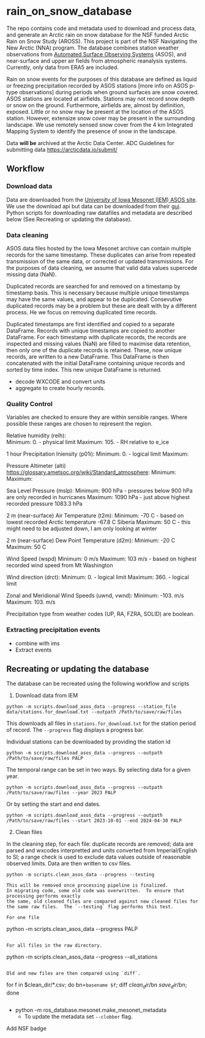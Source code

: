 # rain_on_snow_database

The repo contains code and metadata used to download and process data,
and generate an Arctic rain on snow database for the NSF funded Arctic
Rain on Snow Study (AROSS).  This project is part of the NSF
Navigating the New Arctic (NNA) program.  The database combines
station weather observations from [Automated Surface Observing
Systems](https://www.weather.gov/asos/) (ASOS), and near-surface and
upper air fields from atmospheric reanalysis systems.  Currently, only
data from ERA5 are included.

Rain on snow events for the purposes of this database are defined as
liquid or freezing precipitation recorded by ASOS stations [more info
on ASOS p-type observations] during periods when ground surfaces are
snow covered.  ASOS stations are located at airfields.  Stations may
not record snow depth or snow on the ground.  Furthermore, airfields
are, almost by definition, exposed.  Little or no snow may be present
at the location of the ASOS station.  However, extensize snow cover
may be present in the surrounding landscape.  We use remotely sensed
snow cover from the 4 km Integrated Mapping System to identify the
presence of snow in the landscape.

Data __will be__ archived at the Arctic Data Center.
ADC Guidelines for submitting data
https://arcticdata.io/submit/

## Workflow

### Download data

Data are downloaded from the [University of Iowa Mesonet (IEM) ASOS
site](https://mesonet.agron.iastate.edu/ASOS/).  We use the download
api but data can be downloaded from their
[gui](https://mesonet.agron.iastate.edu/request/download.phtml).
Python scripts for downloading raw datafiles and metadata are
described below (See Recreating or updating the database).


### Data cleaning

ASOS data files hosted by the Iowa Mesonet archive can contain
multiple records for the same timestamp.  These duplicates can arise
from repeated transmission of the same data, or corrected or updated
transmissions.  For the purposes of data cleaning, we assume that
valid data values supercede missing data (NaN).

Duplicated records are searched for and removed on a timestamp by
timestamp basis.  This is necessary because multiple unique timestamps
may have the same values, and appear to be duplicated.  Consevutive
duplicated records may be a problem but these are dealt with by a
different process.  He we focus on removing duplicated time records.

Duplicated timestamps are first identified and copied to a separate
DataFrame.  Records with unique timestamps are copied to another
DataFrame.  For each timestamp with duplicate records, the records are
inspected and missing values (NaN) are filled to maximise data
retention, then only one of the duplicate records is retained.  These,
now unique records, are written to a new DataFrame.  This DataFrame is
then concatenated with the initial DataFrame containing unique records
and sorted by time index.  This new unique DataFrame is returned.

- decode WXCODE and convert units
- aggregate to create hourly records.

### Quality Control

Variables are checked to ensure they are within sensible ranges.
Where possible these ranges are chosen to represent the region.

Relative humidity (relh):  
   Minimum:   0.  - physical limit
   Maximum: 105.  - RH relative to e_ice

1 hour Precipitation Iniensity (p01i):
   Minimum:   0.  - logical limit
   Maximum:
   
Pressure Altimeter (alti) https://glossary.ametsoc.org/wiki/Standard_atmosphere:
   Minimum:
   Maximum:
   
Sea Level Pressure (mslp):
   Minimum:  900 hPa  - pressures below 900 hPa are only recorded in hurricanes 
   Maximum: 1090 hPa  - just above highest recorded pressure 1083.3 hPa 

2 m (near-surface) Air Temperature (t2m):
   Minimum: -70 C - based on lowest recorded Arctic temperature -67.8 C Siberia
   Maximum:  50 C - this might need to be adjusted down, I am only looking at winter 

2 m (near-surface) Dew Point Temperature (d2m):
   Minimum: -20 C
   Maximum:  50 C

Wind Speed (wspd)
   Minimum:   0 m/s
   Maximum: 103 m/s - based on highest recorded wind speed from Mt Washington

Wind direction (drct):
   Minimum:   0.  - logical limit
   Maximum: 360.  - logical limit

Zonal and Meridional Wind Speeds (uwnd, vwnd):
   Minimum: -103. m/s
   Maximum:  103.  m/s

Precipitation type from weather codes (UP, RA, FZRA, SOLID) are boolean.


### Extracting precipitation events
- combine with ims
- Extract events


## Recreating or updating the database

The database can be recreated using the following workflow and scripts

1. Download data from IEM
```
python -m scripts.download_asos_data --progress --station_file data/stations.for_download.txt --outpath /Path/to/save/raw/files
```
This downloads all files in `stations.for_download.txt` for the station period of record.  The `--progress` flag displays a progress bar.

Individual stations can be downloaded by providing the station id
```
python -m scripts.download_asos_data --progress --outpath /Path/to/save/raw/files PALP
```

The temporal range can be set in two ways.  By selecting data for a given year.
```
python -m scripts.download_asos_data --progress --outpath /Path/to/save/raw/files --year 2023 PALP
```

Or by setting the start and end dates.
```
python -m scripts.download_asos_data --progress --outpath /Path/to/save/raw/files --start 2023-10-01 --end 2024-04-30 PALP
```


2. Clean files

In the cleaning step, for each file: duplicate records are removed; data are parsed and wxcodes
interpretted and units converted from Imperial/English to SI; a range check is used to exclude
data values outside of reasonable observed limits.  Data are then written to csv files.

```
python -m scripts.clean_asos_data --progress --testing
```

```{Note}
This will be removed once processing pipeline is finalized.
In migrating code, some old code was overwritten.  To ensure that processing performs exactly
the same, old cleaned files are compared against new cleaned files for the same raw files.  The `--testing` flag performs this test.

For one file
```
python -m scripts.clean_asos_data --progress PALP
```

For all files in the raw directory.
```
python -m scripts.clean_asos_data --progress --all_stations
```

Old and new files are then compared using `diff`.
```
for f in $clean_dir/*.csv; do bn=`basename $f`; diff $clean_dir/$bn $save_dir/$bn; done
```
```
- python -m ros_database.mesonet.make_mesonet_metadata
   - To update the metadata set `--clobber` flag.
   
Add NSF badge
